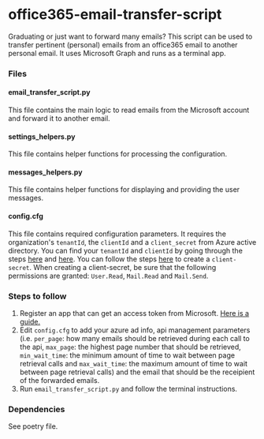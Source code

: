 # office365-email-transfer-script
Graduating or just want to forward many emails? This script can be used to transfer pertinent (personal) emails from an office365 email to another personal email. It uses Microsoft Graph and runs as a terminal app.

### Files
#### email_transfer_script.py
This file contains the main logic to read emails from the Microsoft account and forward it to another email.

#### settings_helpers.py
This file contains helper functions for processing the configuration.

#### messages_helpers.py
This file contains helper functions for displaying and providing the user messages.

#### config.cfg
This file contains required configuration parameters. It requires the organization's `tenantId`, the `clientId` and a `client_secret` from Azure active directory. You can find your `tenantId` and `clientId` by going through the steps [here](https://learn.microsoft.com/en-us/entra/fundamentals/how-to-find-tenant#find-tenant-id-through-the-azure-portal) and [here](https://learn.microsoft.com/en-us/answers/questions/1319530/how-to-get-client-id-for-azure-active-directory). You can follow the steps [here](https://learn.microsoft.com/en-us/partner-center/marketplace-offers/create-or-update-client-ids-and-secrets) to create a `client-secret`. When creating a client-secret, be sure that the following permissions are granted: `User.Read`, `Mail.Read` and `Mail.Send`.

### Steps to follow
1. Register an app that can get an access token from Microsoft. [Here is a guide.](https://learn.microsoft.com/en-us/entra/identity-platform/quickstart-register-app?tabs=certificate)
2. Edit `config.cfg` to add your azure ad info, api management parameters (i.e. `per_page`: how many emails should be retrieved during each call to the api, `max_page`: the highest page number that should be retrieved, `min_wait_time`: the minimum amount of time to wait between page retrieval calls and `max_wait_time`: the maximum amount of time to wait between page retrieval calls) and the email that should be the receipient of the forwarded emails.
3. Run `email_transfer_script.py` and follow the terminal instructions.

### Dependencies
See poetry file.

